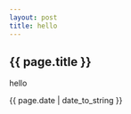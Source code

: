 ```yaml
---
layout: post 
title: hello
---
```

<h2>{{ page.title }}</h2>
<p>hello</p>
<p>{{ page.date | date_to_string }}</p>